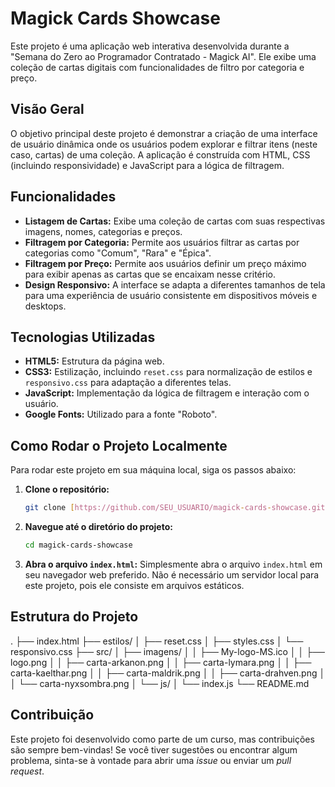 # Magick Cards Showcase

Este projeto é uma aplicação web interativa desenvolvida durante a "Semana do Zero ao Programador Contratado - Magick AI". Ele exibe uma coleção de cartas digitais com funcionalidades de filtro por categoria e preço.

## Visão Geral

O objetivo principal deste projeto é demonstrar a criação de uma interface de usuário dinâmica onde os usuários podem explorar e filtrar itens (neste caso, cartas) de uma coleção. A aplicação é construída com HTML, CSS (incluindo responsividade) e JavaScript para a lógica de filtragem.

## Funcionalidades

* **Listagem de Cartas:** Exibe uma coleção de cartas com suas respectivas imagens, nomes, categorias e preços.
* **Filtragem por Categoria:** Permite aos usuários filtrar as cartas por categorias como "Comum", "Rara" e "Épica".
* **Filtragem por Preço:** Permite aos usuários definir um preço máximo para exibir apenas as cartas que se encaixam nesse critério.
* **Design Responsivo:** A interface se adapta a diferentes tamanhos de tela para uma experiência de usuário consistente em dispositivos móveis e desktops.

## Tecnologias Utilizadas

* **HTML5:** Estrutura da página web.
* **CSS3:** Estilização, incluindo `reset.css` para normalização de estilos e `responsivo.css` para adaptação a diferentes telas.
* **JavaScript:** Implementação da lógica de filtragem e interação com o usuário.
* **Google Fonts:** Utilizado para a fonte "Roboto".

## Como Rodar o Projeto Localmente

Para rodar este projeto em sua máquina local, siga os passos abaixo:

1.  **Clone o repositório:**
    ```bash
    git clone [https://github.com/SEU_USUARIO/magick-cards-showcase.git](https://github.com/SEU_USUARIO/magick-cards-showcase.git)
    ```
2.  **Navegue até o diretório do projeto:**
    ```bash
    cd magick-cards-showcase
    ```
3.  **Abra o arquivo `index.html`:**
    Simplesmente abra o arquivo `index.html` em seu navegador web preferido. Não é necessário um servidor local para este projeto, pois ele consiste em arquivos estáticos.

## Estrutura do Projeto

.
├── index.html
├── estilos/
│   ├── reset.css
│   ├── styles.css
│   └── responsivo.css
├── src/
│   ├── imagens/
│   │   ├── My-logo-MS.ico
│   │   ├── logo.png
│   │   ├── carta-arkanon.png
│   │   ├── carta-lymara.png
│   │   ├── carta-kaelthar.png
│   │   ├── carta-maldrik.png
│   │   ├── carta-drahven.png
│   │   └── carta-nyxsombra.png
│   └── js/
│       └── index.js
└── README.md


## Contribuição

Este projeto foi desenvolvido como parte de um curso, mas contribuições são sempre bem-vindas! Se você tiver sugestões ou encontrar algum problema, sinta-se à vontade para abrir uma *issue* ou enviar um *pull request*.
